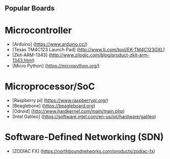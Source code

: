 ## Popular Boards

# Microcontroller
- [Arduino] (https://www.arduino.cc/)
- [Texas TM4C123 Launch Pad] (http://www.ti.com/tool/EK-TM4C123GXL)
- [Zkit-ARM-1343] (http://www.zilogic.com/blog/product-zkit-arm-1343.html)
- [Micro Python] (https://micropython.org/)


# Microprocessor/SoC
- [Raspberry pi] (https://www.raspberrypi.org/)
- [Beaglebone] (https://beagleboard.org)
- [Odroid] (http://www.hardkernel.com/main/main.php)
- [Intel Galileo] (https://software.intel.com/en-us/iot/hardware/galileo)


# Software-Defined Networking (SDN)
- [ZODIAC FX] (https://northboundnetworks.com/products/zodiac-fx)
